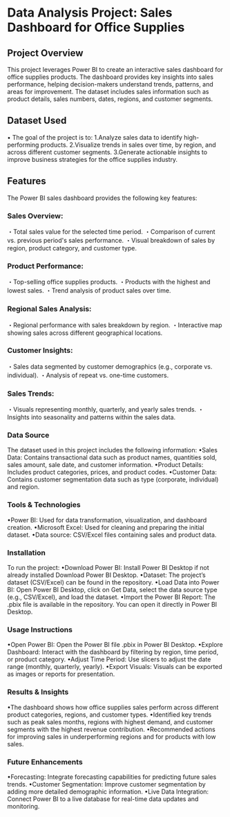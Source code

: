 # Data Analysis Project: Sales Dashboard for Office Supplies
## Project Overview
This project leverages Power BI to create an interactive sales dashboard for office supplies products. The dashboard provides key insights into sales performance, helping decision-makers understand trends, patterns, and areas for improvement. The dataset includes sales information such as product details, sales numbers, dates, regions, and customer segments.

## Dataset Used
• 
The goal of the project is to:
1.Analyze sales data to identify high-performing products.
2.Visualize trends in sales over time, by region, and across different customer segments.
3.Generate actionable insights to improve business strategies for the office supplies industry.

## Features
The Power BI sales dashboard provides the following key features:
### Sales Overview:

・Total sales value for the selected time period.
・Comparison of current vs. previous period's sales performance.
・Visual breakdown of sales by region, product category, and customer type.

### Product Performance:

・Top-selling office supplies products.
・Products with the highest and lowest sales.
・Trend analysis of product sales over time.

### Regional Sales Analysis:
・Regional performance with sales breakdown by region.
・Interactive map showing sales across different geographical locations.

### Customer Insights:
・Sales data segmented by customer demographics (e.g., corporate vs. individual).
・Analysis of repeat vs. one-time customers.

### Sales Trends:
・Visuals representing monthly, quarterly, and yearly sales trends.
・Insights into seasonality and patterns within the sales data.

### Data Source
The dataset used in this project includes the following information:
•Sales Data: Contains transactional data such as product names, quantities sold, sales amount, sale date, and customer information.
•Product Details: Includes product categories, prices, and product codes.
•Customer Data: Contains customer segmentation data such as type (corporate, individual) and region.

### Tools & Technologies
•Power BI: Used for data transformation, visualization, and dashboard creation.
•Microsoft Excel: Used for cleaning and preparing the initial dataset.
•Data source: CSV/Excel files containing sales and product data.

### Installation
To run the project:
•Download Power BI: Install Power BI Desktop if not already installed Download Power BI Desktop.
•Dataset: The project’s dataset (CSV/Excel) can be found in the repository.
•Load Data into Power BI: Open Power BI Desktop, click on Get Data, select the data source type (e.g., CSV/Excel), and load the dataset.
•Import the Power BI Report: The .pbix file is available in the repository. You can open it directly in Power BI Desktop.

### Usage Instructions
•Open Power BI: Open the Power BI file .pbix in Power BI Desktop.
•Explore Dashboard: Interact with the dashboard by filtering by region, time period, or product category.
•Adjust Time Period: Use slicers to adjust the date range (monthly, quarterly, yearly).
•Export Visuals: Visuals can be exported as images or reports for presentation.

### Results & Insights
•The dashboard shows how office supplies sales perform across different product categories, regions, and customer types.
•Identified key trends such as peak sales months, regions with highest demand, and customer segments with the highest revenue contribution.
•Recommended actions for improving sales in underperforming regions and for products with low sales.

### Future Enhancements
•Forecasting: Integrate forecasting capabilities for predicting future sales trends.
•Customer Segmentation: Improve customer segmentation by adding more detailed demographic information.
•Live Data Integration: Connect Power BI to a live database for real-time data updates and monitoring.
